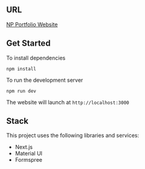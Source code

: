 ## URL
[NP Portfolio Website](https://np-portfolio-website.vercel.app/)
## Get Started
To install dependencies
```
npm install
```
To run the development server
```
npm run dev
```
The website will launch at `http://localhost:3000`

## Stack
This project uses the following libraries and services:
- Next.js
- Material UI
- Formspree


